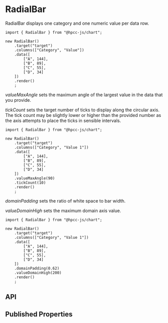 # RadialBar

<!--meta

-->

RadialBar displays one category and one numeric value per data row.

```sample-code
import { RadialBar } from "@hpcc-js/chart";

new RadialBar()
    .target("target")
    .columns(["Category", "Value"])
    .data([
        ["A", 144],
        ["B", 89],
        ["C", 55],
        ["D", 34]
    ])
    .render()
    ;
```

_valueMaxAngle_ sets the maximum angle of the largest value in the data that you provide.

_tickCount_ sets the target number of ticks to display along the circular axis. The tick count may be slightly lower or higher than the provided number as the axis attempts to place the ticks in sensible intervals.

```sample-code
import { RadialBar } from "@hpcc-js/chart";

new RadialBar()
    .target("target")
    .columns(["Category", "Value 1"])
    .data([
        ["A", 144],
        ["B", 89],
        ["C", 55],
        ["D", 34]
    ])
    .valueMaxAngle(90)
    .tickCount(10)
    .render()
    ;
```

_domainPadding_ sets the ratio of white space to bar width.

_valueDomainHigh_ sets the maximum domain axis value.

```sample-code
import { RadialBar } from "@hpcc-js/chart";

new RadialBar()
    .target("target")
    .columns(["Category", "Value 1"])
    .data([
        ["A", 144],
        ["B", 89],
        ["C", 55],
        ["D", 34]
    ])
    .domainPadding(0.62)
    .valueDomainHigh(200)
    .render()
    ;
```

## API

## Published Properties
```@hpcc-js/chart:RadialBar
```
